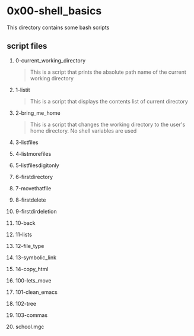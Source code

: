 # 0x00-shell_basics

This directory contains some bash scripts

## script files

1. 0-current_working_directory

    > This is a script that prints the absolute path name of the current working directory
        
2. 1-listit

    > This is a script that displays the contents list of current directory

3. 2-bring_me_home

    > This is a script that changes the working directory to the user's home directory. No shell variables are used

4. 3-listfiles
5. 4-listmorefiles
6. 5-listfilesdigitonly
7. 6-firstdirectory
8. 7-movethatfile
9. 8-firstdelete
10. 9-firstdirdeletion
11. 10-back
12. 11-lists
13. 12-file_type
14. 13-symbolic_link
15. 14-copy_html
16. 100-lets_move
17. 101-clean_emacs
18. 102-tree
19. 103-commas
20. school.mgc

